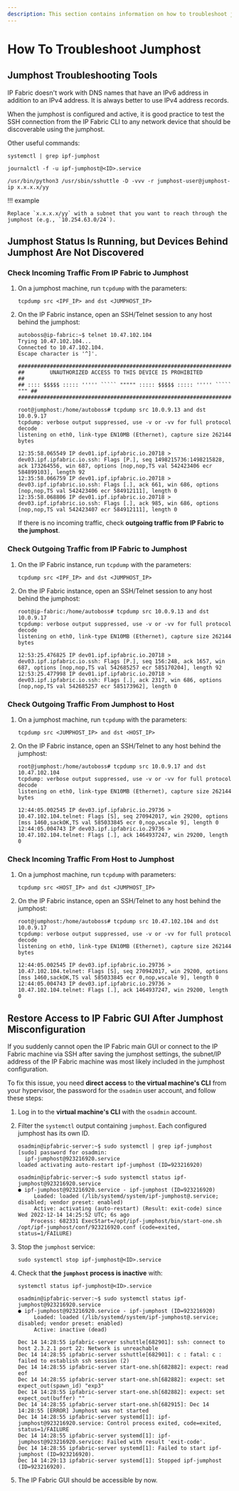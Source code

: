 ```yaml
---
description: This section contains information on how to troubleshoot jumphost-related problems.
---
```


# How To Troubleshoot Jumphost

## Jumphost Troubleshooting Tools

IP Fabric doesn't work with DNS names that have an IPv6 address in addition to
an IPv4 address. It is always better to use IPv4 address records.

When the jumphost is configured and active, it is good practice to test the SSH
connection from the IP Fabric CLI to any network device that should be
discoverable using the jumphost.

Other useful commands:

```shell title="To Get the Name of the Service and the Latest Logs From the Jumphost Service in Real Time"
systemctl | grep ipf-jumphost

journalctl -f -u ipf-jumphost@<ID>.service
```

```shell title="To Manually Start a Jumphost"
/usr/bin/python3 /usr/sbin/sshuttle -D -vvv -r jumphost-user@jumphost-ip x.x.x.x/yy
```

!!! example

    Replace `x.x.x.x/yy` with a subnet that you want to reach through the
    jumphost (e.g., `10.254.63.0/24`).

## Jumphost Status Is Running, but Devices Behind Jumphost Are Not Discovered

### Check Incoming Traffic From IP Fabric to Jumphost

1. On a jumphost machine, run `tcpdump` with the parameters:

   ```shell
   tcpdump src <IPF_IP> and dst <JUMPHOST_IP>
   ```

2. On the IP Fabric instance, open an SSH/Telnet session to any host behind the
   jumphost:

   ```shell
   autoboss@ip-fabric:~$ telnet 10.47.102.104
   Trying 10.47.102.104...
   Connected to 10.47.102.104.
   Escape character is '^]'.

   ##########################################################################
   ##        UNAUTHORIZED ACCESS TO THIS DEVICE IS PROHIBITED              ##
   ## :::: $$$$$ ::::: ''''' ````` """"" ::::: $$$$$ ::::: ''''' ````` """ ##
   ##########################################################################
   ```

   ```shell
   root@jumphost:/home/autoboss# tcpdump src 10.0.9.13 and dst 10.0.9.17
   tcpdump: verbose output suppressed, use -v or -vv for full protocol decode
   listening on eth0, link-type EN10MB (Ethernet), capture size 262144 bytes

   12:35:58.065549 IP dev01.ipf.ipfabric.io.20718 > dev03.ipf.ipfabric.io.ssh: Flags [P.], seq 1498215736:1498215828, ack 173264556, win 687, options [nop,nop,TS val 542423406 ecr 584899103], length 92
   12:35:58.066759 IP dev01.ipf.ipfabric.io.20718 > dev03.ipf.ipfabric.io.ssh: Flags [.], ack 661, win 686, options [nop,nop,TS val 542423406 ecr 584912111], length 0
   12:35:58.068806 IP dev01.ipf.ipfabric.io.20718 > dev03.ipf.ipfabric.io.ssh: Flags [.], ack 985, win 686, options [nop,nop,TS val 542423407 ecr 584912111], length 0
   ```

   If there is no incoming traffic, check **outgoing traffic from IP Fabric to
   the jumphost**.

### Check Outgoing Traffic from IP Fabric to Jumphost

1. On the IP Fabric instance, run `tcpdump` with the parameters:

   ```shell
   tcpdump src <IPF_IP> and dst <JUMPHOST_IP>
   ```

2. On the IP Fabric instance, open an SSH/Telnet session to any host behind
   the jumphost:

    ```shell
    root@ip-fabric:/home/autoboss# tcpdump src 10.0.9.13 and dst 10.0.9.17
    tcpdump: verbose output suppressed, use -v or -vv for full protocol decode
    listening on eth0, link-type EN10MB (Ethernet), capture size 262144 bytes

    12:53:25.476825 IP dev01.ipf.ipfabric.io.20718 > dev03.ipf.ipfabric.io.ssh: Flags [P.], seq 156:248, ack 1657, win 687, options [nop,nop,TS val 542685257 ecr 585170204], length 92
    12:53:25.477998 IP dev01.ipf.ipfabric.io.20718 > dev03.ipf.ipfabric.io.ssh: Flags [.], ack 2317, win 686, options [nop,nop,TS val 542685257 ecr 585173962], length 0
    ```

### Check Outgoing Traffic From Jumphost to Host

1. On a jumphost machine, run `tcpdump` with the parameters:

   ```shell
   tcpdump src <JUMPHOST_IP> and dst <HOST_IP>
   ```

2. On the IP Fabric instance, open an SSH/Telnet to any host behind the
   jumphost:

   ```shell
   root@jumphost:/home/autoboss# tcpdump src 10.0.9.17 and dst 10.47.102.104
   tcpdump: verbose output suppressed, use -v or -vv for full protocol decode
   listening on eth0, link-type EN10MB (Ethernet), capture size 262144 bytes

   12:44:05.002545 IP dev03.ipf.ipfabric.io.29736 > 10.47.102.104.telnet: Flags [S], seq 270942017, win 29200, options [mss 1460,sackOK,TS val 585033845 ecr 0,nop,wscale 9], length 0
   12:44:05.004743 IP dev03.ipf.ipfabric.io.29736 > 10.47.102.104.telnet: Flags [.], ack 1464937247, win 29200, length 0
   ```

### Check Incoming Traffic From Host to Jumphost

1. On a jumphost machine, run `tcpdump` with parameters:

   ```shell
   tcpdump src <HOST_IP> and dst <JUMPHOST_IP>
   ```

2. On the IP Fabric instance, open an SSH/Telnet to any host behind the
   jumphost:

   ```shell
   root@jumphost:/home/autoboss# tcpdump src 10.47.102.104 and dst 10.0.9.17
   tcpdump: verbose output suppressed, use -v or -vv for full protocol decode
   listening on eth0, link-type EN10MB (Ethernet), capture size 262144 bytes

   12:44:05.002545 IP dev03.ipf.ipfabric.io.29736 > 10.47.102.104.telnet: Flags [S], seq 270942017, win 29200, options [mss 1460,sackOK,TS val 585033845 ecr 0,nop,wscale 9], length 0
   12:44:05.004743 IP dev03.ipf.ipfabric.io.29736 > 10.47.102.104.telnet: Flags [.], ack 1464937247, win 29200, length 0
   ```

## Restore Access to IP Fabric GUI After Jumphost Misconfiguration

If you suddenly cannot open the IP Fabric main GUI or connect to the IP Fabric
machine via SSH after saving the jumphost settings, the subnet/IP address of the
IP Fabric machine was most likely included in the jumphost configuration.

To fix this issue, you need **direct access** to **the virtual machine's CLI**
from your hypervisor, the password for the `osadmin` user account, and follow
these steps:

1. Log in to the **virtual machine's CLI** with the `osadmin` account.

2. Filter the `systemctl` output containing `jumphost`. Each configured jumphost
   has its own ID.

   ```shell
   osadmin@ipfabric-server:~$ sudo systemctl | grep ipf-jumphost
   [sudo] password for osadmin: 
     ipf-jumphost@923216920.service                               loaded activating auto-restart ipf-jumphost (ID=923216920)
   ```

   ```shell
   osadmin@ipfabric-server:~$ sudo systemctl status ipf-jumphost@923216920.service
   ● ipf-jumphost@923216920.service - ipf-jumphost (ID=923216920)
        Loaded: loaded (/lib/systemd/system/ipf-jumphost@.service; disabled; vendor preset: enabled)
        Active: activating (auto-restart) (Result: exit-code) since Wed 2022-12-14 14:25:52 UTC; 6s ago
       Process: 682331 ExecStart=/opt/ipf-jumphost/bin/start-one.sh /opt/ipf-jumphost/conf/923216920.conf (code=exited, status=1/FAILURE)
   ```

3. Stop the `jumphost` service:

   ```shell
   sudo systemctl stop ipf-jumphost@<ID>.service
   ```

4. Check that **the `jumphost` process is inactive** with:

   ```shell
   systemctl status ipf-jumphost@<ID>.service
   ```

   ```shell
   osadmin@ipfabric-server:~$ sudo systemctl status ipf-jumphost@923216920.service
   ● ipf-jumphost@923216920.service - ipf-jumphost (ID=923216920)
        Loaded: loaded (/lib/systemd/system/ipf-jumphost@.service; disabled; vendor preset: enabled)
        Active: inactive (dead)

   Dec 14 14:28:55 ipfabric-server sshuttle[682901]: ssh: connect to host 2.3.2.1 port 22: Network is unreachable
   Dec 14 14:28:55 ipfabric-server sshuttle[682901]: c : fatal: c : failed to establish ssh session (2)
   Dec 14 14:28:55 ipfabric-server start-one.sh[682882]: expect: read eof
   Dec 14 14:28:55 ipfabric-server start-one.sh[682882]: expect: set expect_out(spawn_id) "exp3"
   Dec 14 14:28:55 ipfabric-server start-one.sh[682882]: expect: set expect_out(buffer) ""
   Dec 14 14:28:55 ipfabric-server start-one.sh[682915]: Dec 14 14:28:55 [ERROR] Jumphost was not started
   Dec 14 14:28:55 ipfabric-server systemd[1]: ipf-jumphost@923216920.service: Control process exited, code=exited, status=1/FAILURE
   Dec 14 14:28:55 ipfabric-server systemd[1]: ipf-jumphost@923216920.service: Failed with result 'exit-code'.
   Dec 14 14:28:55 ipfabric-server systemd[1]: Failed to start ipf-jumphost (ID=923216920).
   Dec 14 14:29:13 ipfabric-server systemd[1]: Stopped ipf-jumphost (ID=923216920).
   ```

5. The IP Fabric GUI should be accessible by now.
